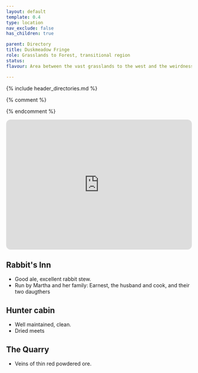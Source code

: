 ```yaml
---
layout: default
template: 0.4
type: location
nav_exclude: false
has_children: true

parent: Directory
title: Duskmeadow Fringe
role: Grasslands to Forest, transitional region
status: 
flavour: Area between the vast grasslands to the west and the weirdness of the eastern forest. Home to a Skeleton Giant, poisonous Aveva spores & pumas.

---
```


{% include header_directories.md %}

{% comment %} 

{% endcomment %} 

<iframe style="border-radius:12px" src="https://petracoding.github.io/pinterest/board.html?link=estevaoseco/unsettled/duskmeadowfringe/&hideHeader=1&hideFooter=1&transparent=1" width="100%" height="352" style="color-scheme: site" frameBorder="0" allowfullscreen=""></iframe>

## Rabbit's Inn

- Good ale, excellent rabbit stew.
- Run by Martha and her family: Earnest, the husband and cook, and their two daugthers

## Hunter cabin

- Well maintained, clean.
- Dried meets

## The Quarry

- Veins of thin red powdered ore.
